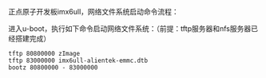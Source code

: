 正点原子开发板imx6ull，网络文件系统启动命令流程：

进入u-boot，执行如下命令启动网络文件系统：（前提：tftp服务器和nfs服务器已经搭建完成）

```shell
tftp 80800000 zImage
tftp 83000000 imx6ull-alientek-emmc.dtb
bootz 80800000 - 83000000
```

